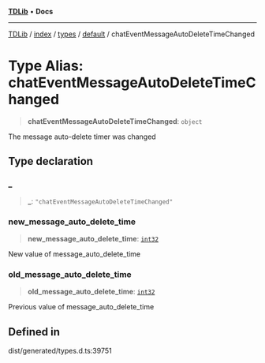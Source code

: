 [**TDLib**](../../../../../../README.md) • **Docs**

***

[TDLib](../../../../../../modules.md) / [index](../../../../../README.md) / [types](../../../README.md) / [default](../README.md) / chatEventMessageAutoDeleteTimeChanged

# Type Alias: chatEventMessageAutoDeleteTimeChanged

> **chatEventMessageAutoDeleteTimeChanged**: `object`

The message auto-delete timer was changed

## Type declaration

### \_

> **\_**: `"chatEventMessageAutoDeleteTimeChanged"`

### new\_message\_auto\_delete\_time

> **new\_message\_auto\_delete\_time**: [`int32`](int32-1.md)

New value of message_auto_delete_time

### old\_message\_auto\_delete\_time

> **old\_message\_auto\_delete\_time**: [`int32`](int32-1.md)

Previous value of message_auto_delete_time

## Defined in

dist/generated/types.d.ts:39751
